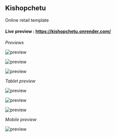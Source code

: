 ## Kishopchetu
Online retail template

#### *Live* preview : https://kishopchetu.onrender.com/

*Previews*

![preview](https://github.com/projectfinalaudio/kishopchetu/blob/master/previews/home.png?raw=true)

![preview](https://github.com/projectfinalaudio/kishopchetu/blob/master/previews/preview_form.png?raw=true)

![preview](https://github.com/projectfinalaudio/kishopchetu/blob/master/previews/preview.png?raw=true)

*Tablet preview*

![preview](https://github.com/projectfinalaudio/kishopchetu/blob/master/previews/checkout.png?raw=true)

![preview](https://github.com/projectfinalaudio/kishopchetu/blob/master/previews/checkout_multiple_items.png?raw=true)

![preview](https://github.com/projectfinalaudio/kishopchetu/blob/master/previews/cart.png?raw=true)

*Mobile preview*

![preview](https://github.com/projectfinalaudio/kishopchetu/blob/master/previews/mobile.png?raw=true)
